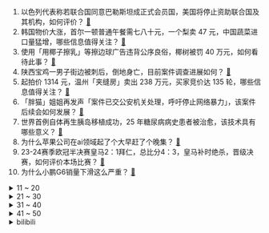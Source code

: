 1. 以色列代表称若联合国同意巴勒斯坦成正式会员国，美国将停止资助联合国及其机构，如何评价？ [:link:](https://www.zhihu.com/question/655361525)
2. 韩国物价大涨，首尔一顿普通午餐需七八十元，一个梨卖 47 元，中国蔬菜进口量猛增，哪些信息值得关注？ [:link:](https://www.zhihu.com/question/655357668)
3. 使用「用椰子擦乳」等擦边球广告违背公序良俗，椰树被罚 40 万元，如何看待此事？ [:link:](https://www.zhihu.com/question/655337381)
4. 陕西宝鸡一男子街边被刺后，倒地身亡，目前案件调查进展如何？ [:link:](https://www.zhihu.com/question/655348557)
5. 起拍价 1314 元，温州「夹缝房」卖出 238 万元，买家竞价达 135 轮，哪些信息值得关注？ [:link:](https://www.zhihu.com/question/655224797)
6. 「胖猫」姐姐再发声「案件已交公安机关处理，呼吁停止网络暴力」，该案件后续会如何发展？ [:link:](https://www.zhihu.com/question/655316932)
7. 世界首例自体再生胰岛移植成功，25 年糖尿病病史患者被治愈，该技术具有哪些意义？ [:link:](https://www.zhihu.com/question/655236314)
8. 为什么苹果公司在ai领域起了个大早赶了个晚集？ [:link:](https://www.zhihu.com/question/654052205)
9. 23-24赛季欧冠半决赛皇马2：1拜仁，总比分4：3，皇马补时绝杀，晋级决赛，如何评价本场比赛？ [:link:](https://www.zhihu.com/question/655392019)
10. 为什么小鹏G6销量下滑这么严重？ [:link:](https://www.zhihu.com/question/654234895)
<details>
<summary>11 ~ 20</summary>

11. 大学老师是不是不用坐班，有课就去上，没课可以不去学校? [:link:](https://www.zhihu.com/question/651667511)
12. 我家孩子一直用一模一样的话回我，这是心理疾病吗？ [:link:](https://www.zhihu.com/question/654670442)
13. 既是长子又是后金功臣，努尔哈赤为什么要处死自己的亲生儿子？ [:link:](https://www.zhihu.com/question/591115930)
14. 如何含蓄地表达喜欢？ [:link:](https://www.zhihu.com/question/654752418)
15. 为什么直到现在，《原神》的元素反应机制都没有被模仿？ [:link:](https://www.zhihu.com/question/655314579)
16. 福建舰顺利完成首次航行试验，具有怎样的意义？哪些信息值得关注？ [:link:](https://www.zhihu.com/question/655339711)
17. 《火锅》票房大扑街导演丁晟直播落泪，为什么这部电影票房不及预期？重新上映票房会好吗？ [:link:](https://www.zhihu.com/question/654927520)
18. 为什么对《长相思》细思恐极？ [:link:](https://www.zhihu.com/question/642103577)
19. 欧洲自然科学院中国代表处回应「院士头衔花  40  万就能买」言论，称院士资格不售卖 ，如何评价此事？ [:link:](https://www.zhihu.com/question/655215603)
20. 民宗局回应「和尚开宾利载女眷出入寺庙」事件，称「他只是为香客开门」，如何看待此事？ [:link:](https://www.zhihu.com/question/655234982)
</details>
<details>
<summary>21 ~ 30</summary>

21. 遭大量滥用的止咳药右美沙芬被列入二类精神药品，不得再向青少年出售，哪些信息值得关注？ [:link:](https://www.zhihu.com/question/655238504)
22. 山东航空客机偏出跑道事件调查「明知大雨仍着陆，事故发生前跑道曾被要求整改」，责任如何划分？ [:link:](https://www.zhihu.com/question/655308925)
23. 骑自行车运动过程，你最「惨烈」的一次摔车是什么情形？给其他车友什么启示？ [:link:](https://www.zhihu.com/question/654594560)
24. 养宠期间，你为了宠物最豪掷千金的一次是哪一次？是为什么？ [:link:](https://www.zhihu.com/question/653429690)
25. tes选手creme的最大问题现在是什么? [:link:](https://www.zhihu.com/question/655178721)
26. 瑞典央行将基准利率下调 25 个基点至 3.750%，下调的目的是什么？将带来哪些影响？ [:link:](https://www.zhihu.com/question/655343585)
27. 中国乒协公示巴黎奥运会部分项目名单，老将马龙无缘男单，如何看待此事？ [:link:](https://www.zhihu.com/question/655213754)
28. 求推荐2024年618最值得购买的百元开放式耳机？ [:link:](https://www.zhihu.com/question/653644471)
29. 随着运动习惯的养成，你看待日常问题的方式态度有哪些转变？ [:link:](https://www.zhihu.com/question/653429556)
30. 恩爱夫妻感情变淡，就像白开水一样没感觉，该怎么办？ [:link:](https://www.zhihu.com/question/653195937)
</details>
<details>
<summary>31 ~ 40</summary>

31. 出生半年后再没见过父亲， 12  岁男孩上诉法院要求父亲每月探望一次，如何看待此事？ [:link:](https://www.zhihu.com/question/655213932)
32. ST 阳光控股股东涉嫌内幕交易，拟被证监会罚款 2.32 亿元，哪些信息值得关注？ [:link:](https://www.zhihu.com/question/655324509)
33. 如何评价《崩坏星穹铁道》2.2版本「等醒来再哭泣」剧情？ [:link:](https://www.zhihu.com/question/654671534)
34. 28岁时的林丹能打败现在28岁的石宇奇吗？ [:link:](https://www.zhihu.com/question/655163595)
35. 你的作息制度调整了吗？你安排午睡了吗？ [:link:](https://www.zhihu.com/question/655174062)
36. NBA 老教练称爱德华兹是最接近科比和乔丹的球员，你对此球员有何印象？ [:link:](https://www.zhihu.com/question/655107744)
37. 如何评价ipad pro2024？ [:link:](https://www.zhihu.com/question/655277843)
38. 妈妈表达爱你的方式有哪些？ [:link:](https://www.zhihu.com/question/653884658)
39. 律师一定要独立吗？ [:link:](https://www.zhihu.com/question/651985113)
40. 40岁失业，手里有400万，该如何生存? [:link:](https://www.zhihu.com/question/649396150)
</details>
<details>
<summary>41 ~ 50</summary>

41. 为什么世界不像小时候那样单纯了? [:link:](https://www.zhihu.com/question/647838362)
42. 上海限购政策未现调整，有中介、开发商忍不住自行松绑，先收 10 万意向金，哪些信息值得关注？ [:link:](https://www.zhihu.com/question/655275318)
43. 4 月乘用车零售同比下降 2%，新能源车环比零增长，为何 4 月销量低迷？哪些信息值得关注？ [:link:](https://www.zhihu.com/question/655381880)
44. 2024 季中冠军赛GEN 3:0 FNC，如何评价这场比赛？ [:link:](https://www.zhihu.com/question/655345774)
45. 假如你是永生者，你被埋入地幔之中，你有任何方法自救吗？ [:link:](https://www.zhihu.com/question/654330073)
46. 在爱情中，妥协与坚持的边界应如何界定？ [:link:](https://www.zhihu.com/question/653234507)
47. 假如我有800万重骑兵誓死效忠于我，皇上会因为我考试作弊惩罚我吗? [:link:](https://www.zhihu.com/question/655248004)
48. 23-24 赛季 NBA骑士 95:120 凯尔特人，如何评价这场比赛？ [:link:](https://www.zhihu.com/question/655306365)
49. 有哪些温柔的句子治愈你？ [:link:](https://www.zhihu.com/question/655320354)
50. 存在正义的侵略战争吗？ [:link:](https://www.zhihu.com/question/653057440)
</details><details>
<summary>bilibili</summary>

</details>